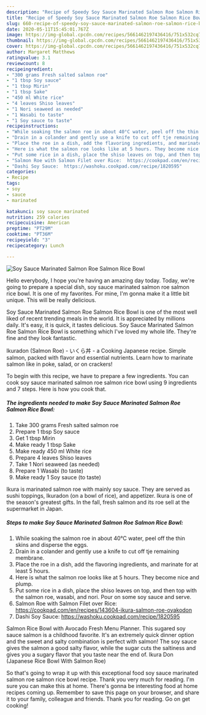 ```yaml
---
description: "Recipe of Speedy Soy Sauce Marinated Salmon Roe Salmon Rice Bowl"
title: "Recipe of Speedy Soy Sauce Marinated Salmon Roe Salmon Rice Bowl"
slug: 660-recipe-of-speedy-soy-sauce-marinated-salmon-roe-salmon-rice-bowl
date: 2020-05-11T15:45:01.767Z
image: https://img-global.cpcdn.com/recipes/5661462197436416/751x532cq70/soy-sauce-marinated-salmon-roe-salmon-rice-bowl-recipe-main-photo.jpg
thumbnail: https://img-global.cpcdn.com/recipes/5661462197436416/751x532cq70/soy-sauce-marinated-salmon-roe-salmon-rice-bowl-recipe-main-photo.jpg
cover: https://img-global.cpcdn.com/recipes/5661462197436416/751x532cq70/soy-sauce-marinated-salmon-roe-salmon-rice-bowl-recipe-main-photo.jpg
author: Margaret Matthews
ratingvalue: 3.1
reviewcount: 8
recipeingredient:
- "300 grams Fresh salted salmon roe"
- "1 tbsp Soy sauce"
- "1 tbsp Mirin"
- "1 tbsp Sake"
- "450 ml White rice"
- "4 leaves Shiso leaves"
- "1 Nori seaweed as needed"
- "1 Wasabi to taste"
- "1 Soy sauce to taste"
recipeinstructions:
- "While soaking the salmon roe in about 40°C water, peel off the thin skins and disperse the eggs."
- "Drain in a colander and gently use a knife to cut off tje remaining membrane."
- "Place the roe in a dish, add the flavoring ingredients, and marinate for at least 5 hours."
- "Here is what the salmon roe looks like at 5 hours. They become nice and plump."
- "Put some rice in a dish, place the shiso leaves on top, and then top with the salmon roe, wasabi, and nori. Pour on some soy sauce and serve."
- "Salmon Roe with Salmon Filet over Rice:  https://cookpad.com/en/recipes/143604-ikura-salmon-roe-oyakodon"
- "Dashi Soy Sauce:  https://washoku.cookpad.com/recipe/1820595"
categories:
- Recipe
tags:
- soy
- sauce
- marinated

katakunci: soy sauce marinated 
nutrition: 259 calories
recipecuisine: American
preptime: "PT29M"
cooktime: "PT36M"
recipeyield: "3"
recipecategory: Lunch

---
```



![Soy Sauce Marinated Salmon Roe Salmon Rice Bowl](https://img-global.cpcdn.com/recipes/5661462197436416/751x532cq70/soy-sauce-marinated-salmon-roe-salmon-rice-bowl-recipe-main-photo.jpg)

Hello everybody, I hope you're having an amazing day today. Today, we're going to prepare a special dish, soy sauce marinated salmon roe salmon rice bowl. It is one of my favorites. For mine, I'm gonna make it a little bit unique. This will be really delicious.

Soy Sauce Marinated Salmon Roe Salmon Rice Bowl is one of the most well liked of recent trending meals in the world. It is appreciated by millions daily. It's easy, it is quick, it tastes delicious. Soy Sauce Marinated Salmon Roe Salmon Rice Bowl is something which I've loved my whole life. They're fine and they look fantastic.

Ikuradon (Salmon Roe) - いくら丼 - a Cooking Japanese recipe. Simple salmon, packed with flavor and essential nutrients. Learn how to marinate salmon like in poke, salad, or on crackers!


To begin with this recipe, we have to prepare a few ingredients. You can cook soy sauce marinated salmon roe salmon rice bowl using 9 ingredients and 7 steps. Here is how you cook that.

<!--inarticleads1-->

##### The ingredients needed to make Soy Sauce Marinated Salmon Roe Salmon Rice Bowl:

1. Take 300 grams Fresh salted salmon roe
1. Prepare 1 tbsp Soy sauce
1. Get 1 tbsp Mirin
1. Make ready 1 tbsp Sake
1. Make ready 450 ml White rice
1. Prepare 4 leaves Shiso leaves
1. Take 1 Nori seaweed (as needed)
1. Prepare 1 Wasabi (to taste)
1. Make ready 1 Soy sauce (to taste)


Ikura is marinated salmon roe with mainly soy sauce. They are served as sushi toppings, Ikuradon (on a bowl of rice), and appetizer. Ikura is one of the season&#39;s greatest gifts. In the fall, fresh salmon and its roe sell at the supermarket in Japan. 

<!--inarticleads2-->

##### Steps to make Soy Sauce Marinated Salmon Roe Salmon Rice Bowl:

1. While soaking the salmon roe in about 40°C water, peel off the thin skins and disperse the eggs.
1. Drain in a colander and gently use a knife to cut off tje remaining membrane.
1. Place the roe in a dish, add the flavoring ingredients, and marinate for at least 5 hours.
1. Here is what the salmon roe looks like at 5 hours. They become nice and plump.
1. Put some rice in a dish, place the shiso leaves on top, and then top with the salmon roe, wasabi, and nori. Pour on some soy sauce and serve.
1. Salmon Roe with Salmon Filet over Rice:  https://cookpad.com/en/recipes/143604-ikura-salmon-roe-oyakodon
1. Dashi Soy Sauce:  https://washoku.cookpad.com/recipe/1820595


Salmon Rice Bowl with Avocado Fresh Menu Planner. This sugared soy sauce salmon is a childhood favorite. It&#39;s an extremely quick dinner option and the sweet and salty combination is perfect with salmon! The soy sauce gives the salmon a good salty flavor, while the sugar cuts the saltiness and gives you a sugary flavor that you taste near the end of. Ikura Don (Japanese Rice Bowl With Salmon Roe) 

So that's going to wrap it up with this exceptional food soy sauce marinated salmon roe salmon rice bowl recipe. Thank you very much for reading. I'm sure you can make this at home. There's gonna be interesting food at home recipes coming up. Remember to save this page on your browser, and share it to your family, colleague and friends. Thank you for reading. Go on get cooking!
